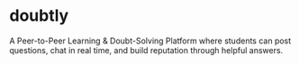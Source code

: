 # doubtly
 A Peer-to-Peer Learning &amp; Doubt-Solving Platform where students can post questions, chat in real time, and build reputation through helpful answers.
